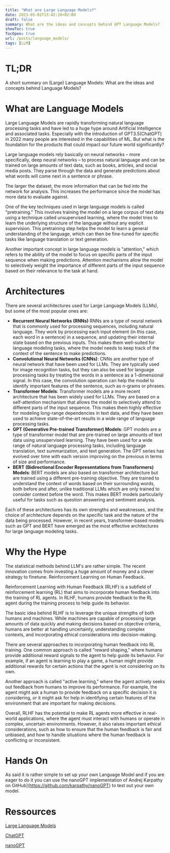 ```yaml
---
title: "What are Large Language Models?"
date: 2023-05-02T13:42:28+02:00
draft: false
summary: What are the ideas and concepts behind GPT Language Models?
showToc: true
TocOpen: true
url: /posts/language_models/
tags: [LLM]
---
```



# TL;DR
A short summary on (Large) Language Models: What are the ideas and concepts behind Language Models?

# What are Language Models

Large Language Models are rapidly transforming natural language processing tasks and have led to a huge hype around Artificial Intelligence and associated tasks. Especially with the introduction of GPT3.5(ChatGPT) in 2022 many people are interested in the capabilities of ML.
But what is the foundation for the products that could impact our future world significantly?

Large language models rely basically on neural networks – more specifically, deep neural networks – to process natural language and can be trained on large amounts of text data, such as books, articles, and social media posts. They parse through the data and generate predictions about what words will come next in a sentence or phrase. 

The larger the dataset, the more information that can be fed into the network for analysis. This increases the performance since the model has more data to evaluate against.

One of the key techniques used in large language models is called "pretraining." This involves training the model on a large corpus of text data using a technique called unsupervised learning, where the model tries to learn the underlying structure of the language without any explicit supervision. This pretraining step helps the model to learn a general understanding of the language, which can then be fine-tuned for specific tasks like language translation or text generation.

Another important concept in large language models is "attention," which refers to the ability of the model to focus on specific parts of the input sequence when making predictions. Attention mechanisms allow the model to selectively weight the importance of different parts of the input sequence based on their relevance to the task at hand.

# Architectures

There are several architectures used for Large Language Models (LLMs), but some of the most popular ones are:

- **Recurrent Neural Networks (RNNs)** RNNs are a type of neural network that is commonly used for processing sequences, including natural language. They work by processing each input element (in this case, each word in a sentence) in a sequence, and updating their internal state based on the previous inputs. This makes them well-suited for language modeling tasks, where the model needs to keep track of the context of the sentence to make predictions.
- **Convolutional Neural Networks (CNNs)**: CNNs are another type of neural network that have been used for LLMs. They are typically used for image recognition tasks, but they can also be used for language processing tasks by treating the words in a sentence as a 1-dimensional signal. In this case, the convolution operation can help the model to identify important features of the sentence, such as n-grams or phrases.
- **Transformer Models**: Transformer models are a more recent architecture that has been widely used for LLMs. They are based on a self-attention mechanism that allows the model to selectively attend to different parts of the input sequence. This makes them highly effective for modeling long-range dependencies in text data, and they have been used to achieve state-of-the-art results in a wide range of language processing tasks.
- **GPT (Generative Pre-trained Transformer) Models**: GPT models are a type of transformer model that are pre-trained on large amounts of text data using unsupervised learning. They have been used for a wide range of natural language processing tasks, including language translation, text summarization, and text generation. The GPT series has evolved over time with each version improving on the previous in terms of size and performance.
- **BERT (Bidirectional Encoder Representations from Transformers) Models**: BERT models are also based on transformer architecture but are trained using a different pre-training objective. They are trained to understand the context of words based on their surrounding words, both before and after, unlike traditional LLMs which are only trained to consider context before the word. This makes BERT models particularly useful for tasks such as question answering and sentiment analysis.


Each of these architectures has its own strengths and weaknesses, and the choice of architecture depends on the specific task and the nature of the data being processed. However, in recent years, transformer-based models such as GPT and BERT have emerged as the most effective architectures for large language modeling tasks.

# Why the Hype

The statistical methods behind LLM's are rather simple. The recent innovation comes from investing a huge amount of money and a clever strategy to finetune. Reinforcement Learning on Human Feedback.

Reinforcement Learning with Human Feedback (RLHF) is a subfield of reinforcement learning (RL) that aims to incorporate human feedback into the training of RL agents. In RLHF, humans provide feedback to the RL agent during the training process to help guide its behavior.

The basic idea behind RLHF is to leverage the unique strengths of both humans and machines. While machines are capable of processing large amounts of data quickly and making decisions based on objective criteria, humans are better at handling uncertainty, understanding complex contexts, and incorporating ethical considerations into decision-making.

There are several approaches to incorporating human feedback into RL training. One common approach is called "reward shaping," where humans provide additional reward signals to the agent to help guide its behavior. For example, if an agent is learning to play a game, a human might provide additional rewards for certain actions that the agent is not considering on its own.

Another approach is called "active learning," where the agent actively seeks out feedback from humans to improve its performance. For example, the agent might ask a human to provide feedback on a specific decision it is considering, or it might ask for help in identifying certain features of the environment that are important for making decisions.

Overall, RLHF has the potential to make RL agents more effective in real-world applications, where the agent must interact with humans or operate in complex, uncertain environments. However, it also raises important ethical considerations, such as how to ensure that the human feedback is fair and unbiased, and how to handle situations where the human feedback is conflicting or inconsistent.

# Hands On

As said it is rather simple to set up your own Language Model and if you are eager to do it you can use the nanoGPT implementation of Andrej Karpathy on GitHub](https://github.com/karpathy/nanoGPT) to test out your own model.

# Ressources

[Large Language Models](https://huggingface.co/blog/large-language-models)

[ChatGPT](https://chat.openai.com/chat)

[nanoGPT](https://github.com/karpathy/nanoGPT)


